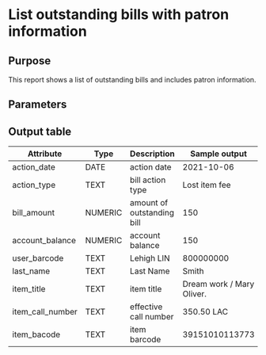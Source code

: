 # List outstanding bills with patron information

## Purpose
This report shows a list of outstanding bills and includes patron information.
## Parameters

## Output table

| Attribute | Type | Description | Sample output |
| --- | --- | --- | --- |
| action_date | DATE | action date | 2021-10-06 |
| action_type | TEXT | bill action type | Lost item fee |
| bill_amount |NUMERIC| amount of outstanding bill | 150 |
| account_balance |NUMERIC| account balance | 150 |
| user_barcode | TEXT | Lehigh LIN | 800000000 |
| last_name | TEXT | Last Name | Smith |
| item_title | TEXT | item title | Dream work / Mary Oliver. |
| item_call_number | TEXT | effective call number | 350.50 LAC |
| item_bacode | TEXT | item barcode | 39151010113773 |
